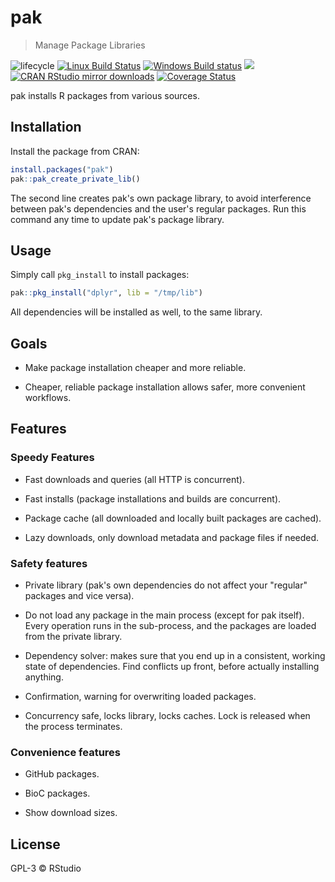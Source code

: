 
# pak

> Manage Package Libraries

![lifecycle](https://img.shields.io/badge/lifecycle-experimental-orange.svg)
[![Linux Build Status](https://travis-ci.org/r-lib/pak.svg?branch=master)](https://travis-ci.org/r-lib/pak)
[![Windows Build status](https://ci.appveyor.com/api/projects/status/4sir94ye38nwgxpx/branch/master?svg=true)](https://ci.appveyor.com/project/gaborcsardi/pak)
[![](https://www.r-pkg.org/badges/version/pak)](https://cran.r-project.org/package=pak)
[![CRAN RStudio mirror downloads](https://cranlogs.r-pkg.org/badges/pak)](https://www.r-pkg.org/pkg/pak)
[![Coverage Status](https://img.shields.io/codecov/c/github/r-lib/pak/master.svg)](https://codecov.io/github/r-lib/pak?branch=master)

pak installs R packages from various sources.

## Installation

Install the package from CRAN:

``` r
install.packages("pak")
pak::pak_create_private_lib()
```

The second line creates pak's own package library, to avoid interference
between pak's dependencies and the user's regular packages. Run this
command any time to update pak's package library.

## Usage

Simply call `pkg_install` to install packages:

```r
pak::pkg_install("dplyr", lib = "/tmp/lib")
```

All dependencies will be installed as well, to the same library.

## Goals

* Make package installation cheaper and more reliable.

* Cheaper, reliable package installation allows safer, more convenient
  workflows.

## Features

### Speedy Features

* Fast downloads and queries (all HTTP is concurrent).

* Fast installs (package installations and builds are concurrent).

* Package cache (all downloaded and locally built packages are cached).

* Lazy downloads, only download metadata and package files if needed.

### Safety features

* Private library (pak's own dependencies do not affect your "regular"
  packages and vice versa).

* Do not load any package in the main process (except for pak itself).
  Every operation runs in the sub-process, and the packages are loaded
  from the private library.

* Dependency solver: makes sure that you end up in a consistent, working
  state of dependencies. Find conflicts up front, before actually installing
  anything.

* Confirmation, warning for overwriting loaded packages.

* Concurrency safe, locks library, locks caches. Lock is released when the
  process terminates.

### Convenience features

* GitHub packages.

* BioC packages.

* Show download sizes.

## License

GPL-3 © RStudio
